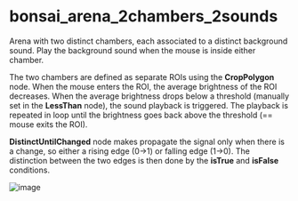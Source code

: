 # bonsai_arena_2chambers_2sounds
Arena with two distinct chambers, each associated to a distinct background sound. Play the background sound when the mouse is inside either chamber.

The two chambers are defined as separate ROIs using the **CropPolygon** node.
When the mouse enters the ROI, the average brightness of the ROI decreases. When the average brightness drops below a threshold (manually set in the **LessThan** node), the sound playback is triggered. The playback is repeated in loop until the brightness goes back above the threshold (== mouse exits the ROI).

**DistinctUntilChanged** node makes propagate the signal only when there is a change, so either a rising edge (0->1) or falling edge (1->0). The distinction between the two edges is then done by the **isTrue** and **isFalse** conditions.


![image](https://user-images.githubusercontent.com/29898879/123437607-daa8a800-d59d-11eb-9f2d-a38dad9322ac.png)


